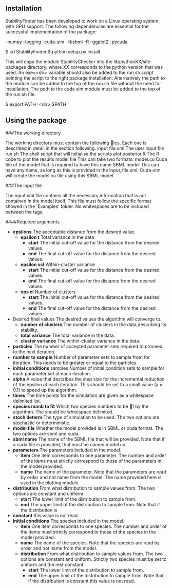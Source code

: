 

Installation
-------------

StabilityFinder has been developed to work on a Linux operating system, with GPU support.
The following dependencies are essential for the successful implementation of the package:
  
 -numpy
 -logging
 -cuda-sim
 -libsbml
 -R
 -ggplot2
 -pycuda
 
 
$ cd StabilityFinder
$ python setup.py install
 
This will copy the module StabilityChecker into the lib/pythonXX/site-packages directory,
where XX corresponds to the python version that was used. An exe=\<dir\> variable should also be added
to the run.sh script pointing the script to the right package installation. Alternatively the path to the
module can be added to the top of the run.sh file without the need for installation. The path to the
cuda sim module must be added to the top of the run.sh file.

$ export PATH=\<dir\>:$PATH


Using the package
-------------------
###The working directory

The working directory must contain the following les. Each one is described in detail in the section
following.
input file.xml The user input file
run.sh The shell script that will initialise the scripts
plot posterior.R The R code to plot the results
model file This can take two formats:
model.cu Cuda file of the model that is required to have this name
SBML model This can have any name, as long as this is provided in the input_file.xml.
Cuda-sim will create the model.cu file using this SBML model.



###The input file

The input.xml file contains all the necessary information that is not contained in the model itself. This
file must follow the specific format showed in the 'Examples' folder. No whitespaces are to be included
between the tags.

####Required arguments

* **epsilons** The acceptable distance from the desired value.
  * **epsilon t** Total variance in the data
    * **start** The initial cut-off value for the distance from the desired values.
    * **end** The final cut-off value for the distance from the desired values.
  * **epsilon vcl** Within-cluster variance
    * **start** The initial cut-off value for the distance from the desired values.
    * **end** The final cut-off value for the distance from the desired values.
  * **eps cl** Number of clusters
    * **start** The initial cut-off value for the distance from the desired values.
    * **end** The final cut-off value for the distance from the desired values.
* Desired final values The desired values the algorithm will converge to.
  * **number of clusters** The number of clusters in the data,describing its stability.
  * **total variance** The total variance in the data.
  * **cluster variance** The within-cluster variance in the data.
* **particles** The number of accepted parameter sets required to proceed to the next iteration.
* **number to sample** Number of parameter sets to sample from for iteration. This needs to be greater or equal to the particles.
* **initial conditions** samples Number of initial condition sets to sample for each parameter set at each iteration.
* **alpha** A value that describes the step size for the incremental reduction of the epsilon at each iteration.
This should be set to a small value (a = 0.1) to speed up the algorithm.
* **times** The time points for the simulation are given as a whitespace delimited list.
* **species numb to fit** Which two species numbers to be t by the algorithm. The should be whitespace
delimited.
* **stoch determ** The type of simulation to be used. The two options are stochastic or deterministic.
* **model file** Whether the model provided is in SBML or cuda format. The two options are sbml and cuda.
* **sbml name** The name of the SBML file that will be provided. Note that if a cuda file is provided, that
must be named model.cu.
* **parameters** The parameters included in the model.
  * **item** One item corresponds to one parameter. The number and order of the items must strictly correspond to those of the parameters in the model provided.
  * **name** The name of the parameter. Note that the parameters are read by order and not name from the model. The name provided here is used in the plotting module.
* **distribution** From what distribution to sample values from. The two options are constant and uniform.
  * **start** The lower limit of the distribution to sample from.
  * **end** The upper limit of the distribution to sample from. Note that if the distribution is
* **constant** this value is not read.
* **initial conditions** The species included in the model.
  * **item** One item corresponds to one species. The number and order of the items must strictly correspond to those of the species in the model provided.
  * **name** The name of the species. Note that the species are read by order and not name from the model.
  * **distribution** From what distribution to sample values from. The two options are constant and uniform. Strictly two species must be set to uniform and the rest constant.
    * **start** The lower limit of the distribution to sample from.
    * **end** The upper limit of the distribution to sample from. Note that if the distribution is constant this value is not read.



